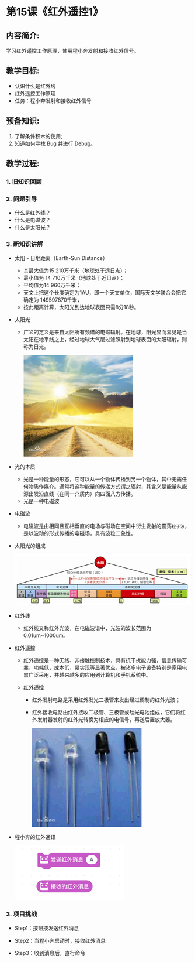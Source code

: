 <!-- # 机器人编程入门学习 -->
<style>
  .width150 {
      width: 150px;
  }
  .width300 {
      width: 300px;
  }
  .width600 {
      width: 600px;
  }
</style>

# 第15课《红外遥控1》

## 内容简介:
学习红外遥控工作原理，使用程小奔发射和接收红外信号。

## 教学目标:
- 认识什么是红外线
- 红外遥控工作原理
- 任务：程小奔发射和接收红外信号

## 预备知识:
1. 了解条件积木的使用;
1. 知道如何寻找 Bug 并进行 Debug。


## 教学过程:

### 1. 旧知识回顾

### 2. 问题引导
- 什么是红外线？
- 什么是电磁波？
- 什么是太阳光？

### 3. 新知识讲解

- 太阳 - 日地距离（Earth-Sun Distance）
  - 其最大值为15 210万千米（地球处于远日点）；
  - 最小值为 14 710万千米（地球处于近日点）；
  - 平均值为14 960万千米；
  - 天文上把这个长度确定为1AU，即一个天文单位，国际天文学联合会把它确定为 149597870千米，
  - 按此距离计算，太阳光到达地球表面只需8分18秒。

- 太阳光
  - 广义的定义是来自太阳所有频谱的电磁辐射。在地球，阳光显而易见是当太阳在地平线之上，经过地球大气层过滤照射到地球表面的太阳辐射，则称为日光。

    <img src="./images/15-1.jpg" class="width300" />

- 光的本质
  - 光是一种能量的形态，它可以从一个物体传播到另一个物体，其中无需任何物质作媒介。通常将这种能量的传递方式谓之辐射，其含义是能量从能源出发沿直线（在同一介质内）向四面八方传播。
  - 光是一种电磁波

- 电磁波
  - 电磁波是由相同且互相垂直的电场与磁场在空间中衍生发射的震荡`粒子波`，是以波动的形式传播的电磁场，具有波粒二象性。

- 太阳光的组成

  <img src="./images/15-2.png" class="width600" />

- 红外线
  - 红外线又称红外光波，在电磁波谱中，光波的波长范围为0.01um~1000um。

- 红外遥控
  - 红外遥控是一种无线、非接触控制技术，具有抗干扰能力强，信息传输可靠，功耗低，成本低，易实现等显著优点，被诸多电子设备特别是家用电器广泛采用，并越来越多的应用到计算机和手机系统中。

  - 红外遥控
    - 红外发射电路是采用红外发光二极管来发出经过调制的红外光波；
    - 红外接收电路由红外接收二极管、三极管或硅光电池组成，它们将红外发射器发射的红外光转换为相应的电信号，再送后置放大器。

      <img src="./images/15-3.jpg" class="width300" />

- 程小奔的红外通讯

  <img src="./images/15-4.png" class="width300" />

### 3. 项目挑战

- Step1：按钮按发送红外消息

- Step2：当程小奔启动时，接收红外消息

- Step3：收到消息后，直行命令
